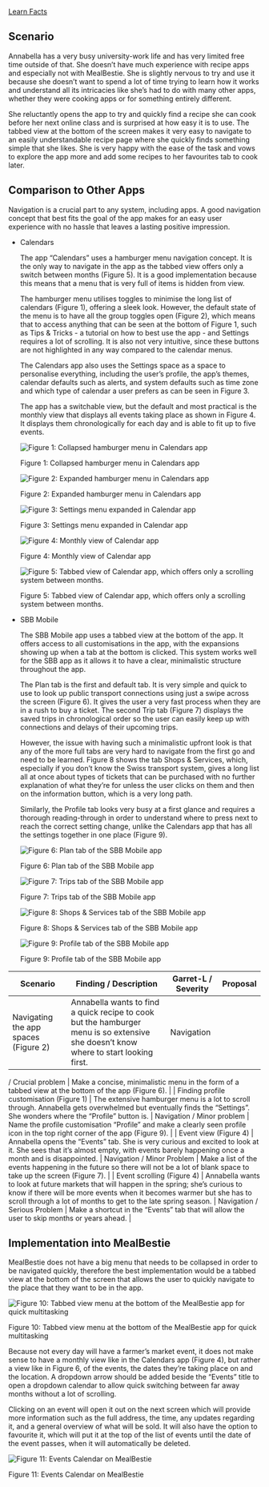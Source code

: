 

[Learn Facts](Learn%20Facts%20SW04.md)

## Scenario

Annabella has a very busy university-work life and has very limited free time outside of that. She doesn’t have much experience with recipe apps and especially not with MealBestie. She is slightly nervous to try and use it because she doesn’t want to spend a lot of time trying to learn how it works and understand all its intricacies like she’s had to do with many other apps, whether they were cooking apps or for something entirely different.

She reluctantly opens the app to try and quickly find a recipe she can cook before her next online class and is surprised at how easy it is to use. The tabbed view at the bottom of the screen makes it very easy to navigate to an easily understandable recipe page where she quickly finds something simple that she likes. She is very happy with the ease of the task and vows to explore the app more and add some recipes to her favourites tab to cook later.

## Comparison to Other Apps

Navigation is a crucial part to any system, including apps. A good navigation concept that best fits the goal of the app makes for an easy user experience with no hassle that leaves a lasting positive impression.

- Calendars
    
    The app “Calendars” uses a hamburger menu navigation concept. It is the only way to navigate in the app as the tabbed view offers only a switch between months (Figure 5). It is a good implementation because this means that a menu that is very full of items is hidden from view.
    
    The hamburger menu utilises toggles to minimise the long list of calendars (Figure 1), offering a sleek look. However, the default state of the menu is to have all the group toggles open (Figure 2), which means that to access anything that can be seen at the bottom of Figure 1, such as Tips & Tricks - a tutorial on how to best use the app - and Settings requires a lot of scrolling. It is also not very intuitive, since these buttons are not highlighted in any way compared to the calendar menus.
    
    The Calendars app also uses the Settings space as a space to personalise everything, including the user’s profile, the app’s themes, calendar defaults such as alerts, and system defaults such as time zone and which type of calendar a user prefers as can be seen in Figure 3.
    
    The app has a switchable view, but the default and most practical is the monthly view that displays all events taking place as shown in Figure 4. It displays them chronologically for each day and is able to fit up to five events.
    
    ![Figure 1: Collapsed hamburger menu in Calendars app](sw04_9.jpg)
    
    Figure 1: Collapsed hamburger menu in Calendars app
    
    ![Figure 2: Expanded hamburger menu in Calendars app](sw04_16.jpg)
    
    Figure 2: Expanded hamburger menu in Calendars app
    
    ![Figure 3: Settings menu expanded in Calendar app](sw04_15.jpg)
    
    Figure 3: Settings menu expanded in Calendar app
    
    ![Figure 4: Monthly view of Calendar app](sw04_7.jpg)
    
    Figure 4: Monthly view of Calendar app
    
    ![Figure 5: Tabbed view of Calendar app, which offers only a scrolling system between months.](sw04_10.jpg)
    
    Figure 5: Tabbed view of Calendar app, which offers only a scrolling system between months.
    
- SBB Mobile
    
    The SBB Mobile app uses a tabbed view at the bottom of the app. It offers access to all customisations in the app, with the expansions showing up when a tab at the bottom is clicked. This system works well for the SBB app as it allows it to have a clear, minimalistic structure throughout the app.
    
    The Plan tab is the first and default tab. It is very simple and quick to use to look up public transport connections using just a swipe across the screen (Figure 6). It gives the user a very fast process when they are in a rush to buy a ticket. The second Trip tab (Figure 7) displays the saved trips in chronological order so the user can easily keep up with connections and delays of their upcoming trips.
    
    However, the issue with having such a minimalistic upfront look is that any of the more full tabs are very hard to navigate from the first go and need to be learned. Figure 8 shows the tab Shops & Services, which, especially if you don’t know the Swiss transport system, gives a long list all at once about types of tickets that can be purchased with no further explanation of what they’re for unless the user clicks on them and then on the information button, which is a very long path.
    
    Similarly, the Profile tab looks very busy at a first glance and requires a thorough reading-through in order to understand where to press next to reach the correct setting change, unlike the Calendars app that has all the settings together in one place (Figure 9).
    
    ![Figure 6: Plan tab of the SBB Mobile app](sw04_14.jpg)
    
    Figure 6: Plan tab of the SBB Mobile app
    
    ![Figure 7: Trips tab of the SBB Mobile app](sw04_13.jpg)
    
    Figure 7: Trips tab of the SBB Mobile app
    
    ![Figure 8: Shops & Services tab of the SBB Mobile app](sw04_8.jpg)
    
    Figure 8: Shops & Services tab of the SBB Mobile app
    
    ![Figure 9: Profile tab of the SBB Mobile app](sw04_12.jpg)
    
    Figure 9: Profile tab of the SBB Mobile app
    

| Scenario | Finding / Description | Garret-L / Severity | Proposal |
| --- | --- | --- | --- |
| Navigating the app spaces (Figure 2) | Annabella wants to find a quick recipe to cook but the hamburger menu is so extensive she doesn’t know where to start looking first. | Navigation
/
Crucial problem | Make a concise, minimalistic menu in the form of a tabbed view at the bottom of the app (Figure 6). |
| Finding profile customisation (Figure 1) | The extensive hamburger menu is a lot to scroll through. Annabella gets overwhelmed but eventually finds the “Settings”. She wonders where the “Profile” button is. | Navigation
/
Minor problem | Name the profile customisation “Profile” and make a clearly seen profile icon in the top right corner of the app (Figure 9). |
| Event view (Figure 4) | Annabella opens the “Events” tab. She is very curious and excited to look at it. She sees that it’s almost empty, with events barely happening once a month and is disappointed. | Navigation
/
Minor Problem | Make a list of the events happening in the future so there will not be a lot of blank space to take up the screen (Figure 7). |
| Event scrolling (Figure 4) | Annabella wants to look at future markets that will happen in the spring; she’s curious to know if there will be more events when it becomes warmer but she has to scroll through a lot of months to get to the late spring season. | Navigation
/
Serious Problem | Make a shortcut in the “Events” tab that will allow the user to skip months or years ahead. |

## Implementation into MealBestie

MealBestie does not have a big menu that needs to be collapsed in order to be navigated quickly, therefore the best implementation would be a tabbed view at the bottom of the screen that allows the user to quickly navigate to the place that they want to be in the app.

![Figure 10: Tabbed view menu at the bottom of the MealBestie app for quick multitasking](sw04_20.png)

Figure 10: Tabbed view menu at the bottom of the MealBestie app for quick multitasking

Because not every day will have a farmer’s market event, it does not make sense to have a monthly view like in the Calendars app (Figure 4), but rather a view like in Figure 6, of the events, the dates they’re taking place on and the location. A dropdown arrow should be added beside the “Events” title to open a dropdown calendar to allow quick switching between far away months without a lot of scrolling.

Clicking on an event will open it out on the next screen which will provide more information such as the full address, the time, any updates regarding it, and a general overview of what will be sold. It will also have the option to favourite it, which will put it at the top of the list of events until the date of the event passes, when it will automatically be deleted.

![Figure 11: Events Calendar on MealBestie](sw04_6.png)

Figure 11: Events Calendar on MealBestie